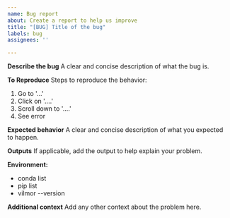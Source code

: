```yaml
---
name: Bug report
about: Create a report to help us improve
title: "[BUG] Title of the bug"
labels: bug
assignees: ''

---
```


**Describe the bug**
A clear and concise description of what the bug is.

**To Reproduce**
Steps to reproduce the behavior:
1. Go to '...'
2. Click on '....'
3. Scroll down to '....'
4. See error

**Expected behavior**
A clear and concise description of what you expected to happen.

**Outputs**
If applicable, add the output to help explain your problem.

**Environment:**
 - conda list
 - pip list
 - vilmor --version

**Additional context**
Add any other context about the problem here.

